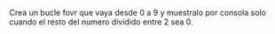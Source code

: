 Crea un bucle fovr que vaya desde 0 a 9 y muestralo por consola solo cuando el resto del numero dividido entre 2 sea 0.